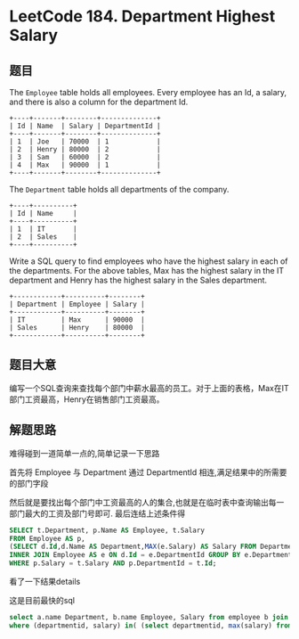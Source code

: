 # LeetCode 184. Department Highest Salary

## 题目
The ```Employee``` table holds all employees. Every employee has an Id, a salary, and there is also a column for the department Id.
```
+----+-------+--------+--------------+
| Id | Name  | Salary | DepartmentId |
+----+-------+--------+--------------+
| 1  | Joe   | 70000  | 1            |
| 2  | Henry | 80000  | 2            |
| 3  | Sam   | 60000  | 2            |
| 4  | Max   | 90000  | 1            |
+----+-------+--------+--------------+
```
The ```Department``` table holds all departments of the company.
```
+----+----------+
| Id | Name     |
+----+----------+
| 1  | IT       |
| 2  | Sales    |
+----+----------+
```
Write a SQL query to find employees who have the highest salary in each of the departments. For the above tables, Max has the highest salary in the IT department and Henry has the highest salary in the Sales department.
```
+------------+----------+--------+
| Department | Employee | Salary |
+------------+----------+--------+
| IT         | Max      | 90000  |
| Sales      | Henry    | 80000  |
+------------+----------+--------+
```

## 题目大意
编写一个SQL查询来查找每个部门中薪水最高的员工。对于上面的表格，Max在IT部门工资最高，Henry在销售部门工资最高。

## 解题思路
难得碰到一道简单一点的,简单记录一下思路

首先将 Employee 与 Department 通过 DepartmentId  相连,满足结果中的所需要的部门字段

然后就是要找出每个部门中工资最高的人的集合,也就是在临时表中查询输出每一部门最大的工资及部门号即可. 最后连结上述条件得

```sql
SELECT t.Department, p.Name AS Employee, t.Salary 
FROM Employee AS p,  
(SELECT d.Id,d.Name AS Department,MAX(e.Salary) AS Salary FROM Department AS d   
INNER JOIN Employee AS e ON d.Id = e.DepartmentId GROUP BY e.DepartmentId) AS t   
WHERE p.Salary = t.Salary AND p.DepartmentId = t.Id;  
```

看了一下结果details

这是目前最快的sql
```sql
select a.name Department, b.name Employee, Salary from employee b join department a on b.departmentid=a.id
where (departmentid, salary) in( (select departmentid, max(salary) from employee group by departmentid) )
```
